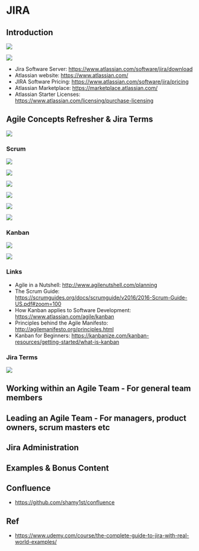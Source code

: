 # JIRA

## Introduction

![](https://github.com/shamy1st/jira/blob/main/images/what-is-jira.png)

![](https://github.com/shamy1st/jira/blob/main/images/how-to-get-jira.png)

* Jira Software Server: https://www.atlassian.com/software/jira/download
* Atlassian website: https://www.atlassian.com/
* JIRA Software Pricing: https://www.atlassian.com/software/jira/pricing
* Atlassian Marketplace: https://marketplace.atlassian.com/
* Atlassian Starter Licenses: https://www.atlassian.com/licensing/purchase-licensing

## Agile Concepts Refresher & Jira Terms

![](https://github.com/shamy1st/jira/blob/main/images/agile-principles.png)

### Scrum

![](https://github.com/shamy1st/jira/blob/main/images/scrum.png)

![](https://github.com/shamy1st/jira/blob/main/images/scrum-flow.png)

![](https://github.com/shamy1st/jira/blob/main/images/scrum-roles.png)

![](https://github.com/shamy1st/jira/blob/main/images/scrum-events.png)

![](https://github.com/shamy1st/jira/blob/main/images/scrum-sprint-board.png)

![](https://github.com/shamy1st/jira/blob/main/images/scrum-summary.png)

### Kanban

![](https://github.com/shamy1st/jira/blob/main/images/kanban.png)

![](https://github.com/shamy1st/jira/blob/main/images/kanban-board.png)

### Links

* Agile in a Nutshell: http://www.agilenutshell.com/planning
* The Scrum Guide: https://scrumguides.org/docs/scrumguide/v2016/2016-Scrum-Guide-US.pdf#zoom=100
* How Kanban applies to Software Development: https://www.atlassian.com/agile/kanban
* Principles behind the Agile Manifesto: http://agilemanifesto.org/principles.html
* Kanban for Beginners: https://kanbanize.com/kanban-resources/getting-started/what-is-kanban

### Jira Terms

![](https://github.com/shamy1st/jira/blob/main/images/jira-terms.png)

## Working within an Agile Team - For general team members



## Leading an Agile Team - For managers, product owners, scrum masters etc

## Jira Administration

## Examples & Bonus Content

## Confluence
* https://github.com/shamy1st/confluence

## Ref
* https://www.udemy.com/course/the-complete-guide-to-jira-with-real-world-examples/
